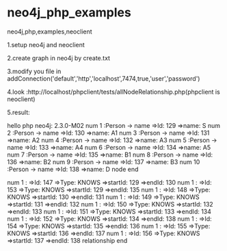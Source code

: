 # neo4j_php_examples
neo4j,php,examples,neoclient

1.setup neo4j and neoclient

2.create graph in neo4j by create.txt

3.modify you file in addConnection('default','http','localhost',7474,true,'user','password')

4.look :http://localhost/phpclient/tests/allNodeRelationship.php(phpclient is neoclient)

5.result:

hello php neo4j:
2.3.0-M02
num 1 :Person -> name =>Id: 129 =>name: S
num 2 :Person -> name =>Id: 130 =>name: A1
num 3 :Person -> name =>Id: 131 =>name: A2
num 4 :Person -> name =>Id: 132 =>name: A3
num 5 :Person -> name =>Id: 133 =>name: A4
num 6 :Person -> name =>Id: 134 =>name: A5
num 7 :Person -> name =>Id: 135 =>name: B1
num 8 :Person -> name =>Id: 136 =>name: B2
num 9 :Person -> name =>Id: 137 =>name: B3
num 10 :Person -> name =>Id: 138 =>name: D
node end

num 1 : =>Id: 147 =>Type: KNOWS =>startId: 129 =>endId: 130
num 1 : =>Id: 153 =>Type: KNOWS =>startId: 129 =>endId: 135
num 1 : =>Id: 148 =>Type: KNOWS =>startId: 130 =>endId: 131
num 1 : =>Id: 149 =>Type: KNOWS =>startId: 131 =>endId: 132
num 1 : =>Id: 150 =>Type: KNOWS =>startId: 132 =>endId: 133
num 1 : =>Id: 151 =>Type: KNOWS =>startId: 133 =>endId: 134
num 1 : =>Id: 152 =>Type: KNOWS =>startId: 134 =>endId: 138
num 1 : =>Id: 154 =>Type: KNOWS =>startId: 135 =>endId: 136
num 1 : =>Id: 155 =>Type: KNOWS =>startId: 136 =>endId: 137
num 1 : =>Id: 156 =>Type: KNOWS =>startId: 137 =>endId: 138
relationship end
